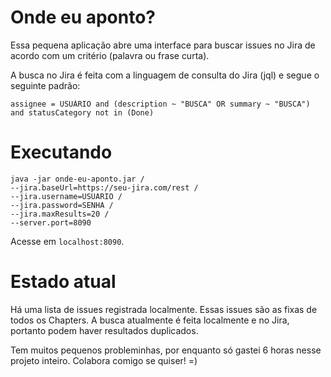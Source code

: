 # Onde eu aponto?

Essa pequena aplicação abre uma interface para buscar issues no Jira de acordo com um critério (palavra ou frase curta). 

A busca no Jira é feita com a linguagem de consulta do Jira (jql) e segue o seguinte padrão:

```
assignee = USUÁRIO and (description ~ "BUSCA" OR summary ~ "BUSCA") and statusCategory not in (Done)
```

# Executando

```
java -jar onde-eu-aponto.jar /
--jira.baseUrl=https://seu-jira.com/rest /
--jira.username=USUARIO /
--jira.password=SENHA /
--jira.maxResults=20 /
--server.port=8090
```

Acesse em `localhost:8090`.

# Estado atual

Há uma lista de issues registrada localmente. Essas issues são as fixas de todos os Chapters. A busca atualmente é feita localmente e no Jira, portanto podem haver resultados duplicados.

Tem muitos pequenos probleminhas, por enquanto só gastei 6 horas nesse projeto inteiro. Colabora comigo se quiser! =)
